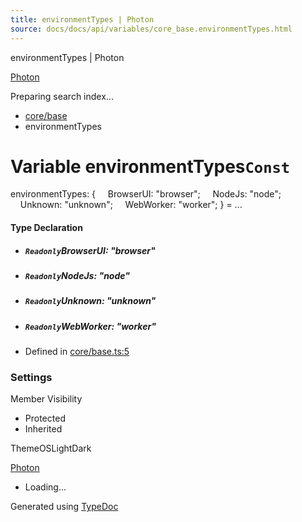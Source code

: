 ```yaml
---
title: environmentTypes | Photon
source: docs/docs/api/variables/core_base.environmentTypes.html
---
```


environmentTypes | Photon

[Photon](../index.html)




Preparing search index...

* [core/base](../modules/core_base.html)
* environmentTypes

# Variable environmentTypes`Const`

environmentTypes: {
    BrowserUI: "browser";
    NodeJs: "node";
    Unknown: "unknown";
    WebWorker: "worker";
} = ...

#### Type Declaration

* ##### `Readonly`BrowserUI: "browser"
* ##### `Readonly`NodeJs: "node"
* ##### `Readonly`Unknown: "unknown"
* ##### `Readonly`WebWorker: "worker"

* Defined in [core/base.ts:5](https://github.com/mwhite454/photon/blob/main/packages/photon/src/core/base.ts#L5)

### Settings

Member Visibility

* Protected
* Inherited

ThemeOSLightDark

[Photon](../index.html)

* Loading...

Generated using [TypeDoc](https://typedoc.org/)

